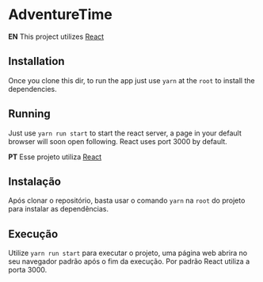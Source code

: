#  AdventureTime
**EN**
This project utilizes [React](https://pt-br.reactjs.org/)
## Installation
Once you clone this dir, to run the app just use ``yarn`` at the ``root`` to install the dependencies.
## Running
Just use ``yarn run start`` to start the react server, a page in your default browser will soon open following. React uses port 3000 by default.


**PT**
Esse projeto utiliza [React](https://pt-br.reactjs.org/)
## Instalação
Após clonar o repositório, basta usar o comando ``yarn`` na ``root`` do projeto para instalar as dependências.
## Execução
Utilize ``yarn run start`` para executar o projeto, uma página web abrira no seu navegador padrão após o fim da execução. Por padrão React utiliza a porta 3000.
